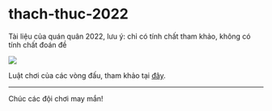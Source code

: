 # thach-thuc-2022
Tài liệu của quán quân 2022, lưu ý: chỉ có tính chất tham khảo, không có tính chất đoán đề

![](https://i.imgur.com/SAEP3zt.jpg)

Luật chơi của các vòng đấu, tham khảo tại [đây](https://www.facebook.com/ThachThuc/videos/781443399505281/).

---
Chúc các đội chơi may mắn!
